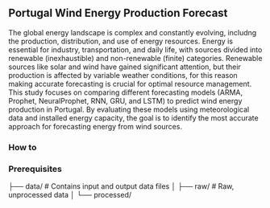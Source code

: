 ## Portugal Wind Energy Production Forecast

The global energy landscape is complex and constantly evolving, includng the production, distribution, and use of energy resources. Energy is essential for industry, transportation, and daily life, with sources divided into renewable (inexhaustible) and non-renewable (finite) categories. Renewable sources like solar and wind have gained significant attention, but their production is affected by variable weather conditions, for this reason making accurate forecasting is crucial for optimal resource management. This study focuses on comparing different forecasting models (ARMA, Prophet, NeuralProphet, RNN, GRU, and LSTM) to predict wind energy production in Portugal. By evaluating these models using meteorological data and installed energy capacity, the goal is to identify the most accurate approach for forecasting energy from wind sources.


### How to 

### Prerequisites

├── data/                    # Contains input and output data files
│   ├── raw/                 # Raw, unprocessed data
│   └── processed/ 